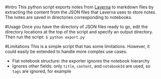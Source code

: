 #Intro
This python script exports notes from [Laverna](laverna.cc) to markdown files by extracting the content from the JSON files that Laverna uses to store notes.
The notes are saved in directories corresponding to notebooks.

#Usage
Once you have the directory of JSON files ready to go, edit the directory locations at the top of the script and specify an output directory.
Then run the script:
```$ python export.py```

#Limitations
This is a simple script that has some limitations. However, it could easily be extended to handle more complex use cases.

- Flat notebook structure: the exporter ignores the notebook hierarchy
- Ignores other fields: only `title`, `content`, and `notebookId` are used, so
  `tags` are ignored, for example
